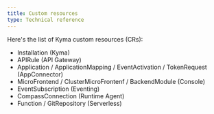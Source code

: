 ```yaml
---
title: Custom resources
type: Technical reference
---
```


Here's the list of Kyma custom resources (CRs):

- Installation (Kyma)
- APIRule (API Gateway)
- Application / ApplicationMapping / EventActivation / TokenRequest (AppConnector)
- MicroFrontend / ClusterMicroFrontenf / BackendModule (Console)
- EventSubscription (Eventing)
- CompassConnection (Runtime Agent)
- Function / GitRepository (Serverless)

